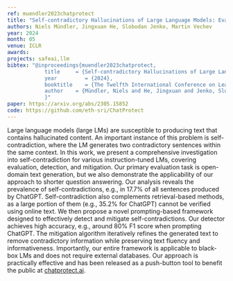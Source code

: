 ```yaml
---
ref: muendler2023chatprotect
title: "Self-contradictory Hallucinations of Large Language Models: Evaluation, Detection and Mitigation"
authors: Niels Mündler, Jingxuan He, Slobodan Jenko, Martin Vechev
year: 2024
month: 05
venue: ICLR
awards: 
projects: safeai,llm
bibtex: "@inproceedings{muendler2023chatprotect,
			title     = {Self-contradictory Hallucinations of Large Language Models: Evaluation, Detection and Mitigation},
			year         = {2024},
			booktitle    = {The Twelfth International Conference on Learning Representations}'
			author    = {Mündler, Niels and He, Jingxuan and Jenko, Slobodan and Vechev, Martin},
			}"
paper: https://arxiv.org/abs/2305.15852
code: https://github.com/eth-sri/ChatProtect
---
```


Large language models (large LMs) are susceptible to producing text that contains hallucinated content. An important instance of this problem is self-contradiction, where the LM generates two contradictory sentences within the same context. In this work, we present a comprehensive investigation into self-contradiction for various instruction-tuned LMs, covering evaluation, detection, and mitigation. Our primary evaluation task is open-domain text generation, but we also demonstrate the applicability of our approach to shorter question answering. Our analysis reveals the prevalence of self-contradictions, e.g., in 17.7% of all sentences produced by ChatGPT. Self-contradiction also complements retrieval-based methods, as a large portion of them (e.g., 35.2% for ChatGPT) cannot be verified using online text. We then propose a novel prompting-based framework designed to effectively detect and mitigate self-contradictions. Our detector achieves high accuracy, e.g., around 80% F1 score when prompting ChatGPT. The mitigation algorithm iteratively refines the generated text to remove contradictory information while preserving text fluency and informativeness. Importantly, our entire framework is applicable to black-box LMs and does not require external databases. Our approach is practically effective and has been released as a push-button tool to benefit the public at [chatprotect.ai](https://chatprotect.ai/).
